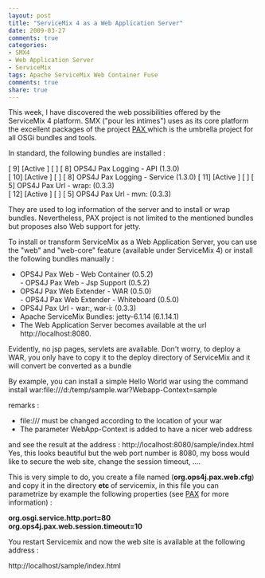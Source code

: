```yaml
---
layout: post
title: "ServiceMix 4 as a Web Application Server"
date: 2009-03-27
comments: true
categories:
- SMX4
- Web Application Server
- ServiceMix
tags: Apache ServiceMix Web Container Fuse
comments: true
share: true
---
```


This week, I have discovered the web possibilities offered by the ServiceMix 4 platform. SMX ("pour les intimes") uses as its core platform the excellent packages of the project <a href="http://wiki.ops4j.org/display/ops4j/Pax">PAX </a>which is the umbrella project for all OSGi bundles and tools.

In standard, the following bundles are installed :

[ 9] [Active ] [ ] [ 8] OPS4J Pax Logging - API (1.3.0)<br/>[ 10] [Active ] [ ] [ 8] OPS4J Pax Logging - Service (1.3.0)
[ 11] [Active ] [ ] [ 5] OPS4J Pax Url - wrap: (0.3.3)<br/>[ 12] [Active ] [ ] [ 5] OPS4J Pax Url - mvn: (0.3.3)

They are used to log information of the server and to install or wrap bundles. Nevertheless, PAX project is not limited to the mentioned bundles but proposes also Web support for jetty.

To install or transform ServiceMix as a Web Application Server, you can use the "web" and "web-core" feature (available under ServiceMix 4) or install the following bundles manually :
- OPS4J Pax Web - Web Container (0.5.2)<br/>- OPS4J Pax Web - Jsp Support (0.5.2)
- OPS4J Pax Web Extender - WAR (0.5.0)<br/>- OPS4J Pax Web Extender - Whiteboard (0.5.0)
- OPS4J Pax Url - war:, war-i: (0.3.3)
- Apache ServiceMix Bundles: jetty-6.1.14 (6.1.14.1)
- The Web Application Server becomes available at the url http://localhost:8080.

Evidently, no jsp pages, servlets are available. Don't worry, to deploy a WAR, you only have to copy it to the deploy directory of ServiceMix and it will convert be converted as a bundle

By example, you can install a simple Hello World war using the command
install war:file:///d:/temp/sample.war?Webapp-Context=sample

remarks :

- file:/// must be changed according to the location of your war
- The parameter WebApp-Context is added to have a nicer web address

and see the result at the address : http://localhost:8080/sample/index.html
<img src="file:///C:/DOCUME%7E1/CHARLE%7E1.STR/LOCALS%7E1/Temp/moz-screenshot.png" alt=""/><img src="file:///C:/DOCUME%7E1/CHARLE%7E1.STR/LOCALS%7E1/Temp/moz-screenshot-1.png" alt=""/>Yes, this looks beautiful but the web port number is 8080, my boss would like to secure the web site, change the session timeout, ....

This is very simple to do, you create a file named (<span style="font-weight: bold;">org.ops4j.pax.web.cfg</span>) and copy it in the directory
<span style="font-weight: bold;">etc </span>of servicemix, in this file you can parametrize by example the following properties (see
 <a href="http://wiki.ops4j.org/display/ops4j/Pax+Web+-+Configuration">PAX</a> for more information) :

<b>org.osgi.service.http.port=80<br/>org.ops4j.pax.web.session.timeout=10</b>

You restart Servicemix and now the web site is available at the following address :

http://localhost/sample/index.html